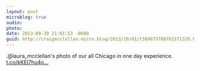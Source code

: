 ```yaml
---
layout: post
microblog: true
audio: 
photo: 
date: 2013-09-30 21:01:53 -0600
guid: http://craigmcclellan.micro.blog/2013/10/01/t384875788761571328.html
---
```

.@laura_mcclellan's photo of our all Chicago in one day experience. [t.co/kKEI7hu4o...](http://t.co/kKEI7hu4o9)
